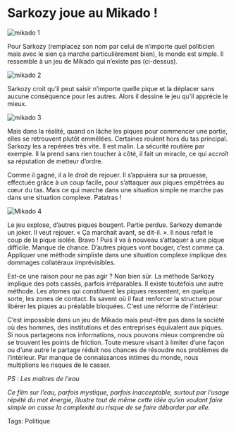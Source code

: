 # Sarkozy joue au Mikado !



![mikado 1](http://blog.tcrouzet.comhttps://tcrouzet.com/images_tc/2009/09/mikado2.jpg)

Pour Sarkozy (remplacez son nom par celui de n’importe quel politicien mais avec le sien ça marche particulièrement bien), le monde est simple. Il ressemble à un jeu de Mikado qui n’existe pas (ci-dessus).

![mikado 2](http://blog.tcrouzet.comhttps://tcrouzet.com/images_tc/2009/09/mikado1.jpg)

Sarkozy croit qu’il peut saisir n’importe quelle pique et la déplacer sans aucune conséquence pour les autres. Alors il dessine le jeu qu’il apprécie le mieux.

![mikado 3](http://blog.tcrouzet.comhttps://tcrouzet.com/images_tc/2009/09/mikado3.jpg)

Mais dans la réalité, quand on lâche les piques pour commencer une partie, elles se retrouvent plutôt emmêlées. Certaines roulent hors du tas principal. Sarkozy les a repérées très vite. Il est malin. La sécurité routière par exemple. Il la prend sans rien toucher à côté, il fait un miracle, ce qui accroît sa réputation de metteur d’ordre.

Comme il gagné, il a le droit de rejouer. Il s’appuiera sur sa prouesse, effectuée grâce à un coup facile, pour s’attaquer aux piques empêtrées au cœur du tas. Mais ce qui marche dans une situation simple ne marche pas dans une situation complexe. Patatras !

![Mikado 4](http://blog.tcrouzet.comhttps://tcrouzet.com/images_tc/2009/09/mikado4.jpg)

Le jeu explose, d’autres piques bougent. Partie perdue. Sarkozy demande un joker. Il veut rejouer. « Ça marchait avant, se dit-il. ». Il nous refait le coup de la pique isolée. Bravo ! Puis il va à nouveau s’attaquer à une pique difficile. Manque de chance. D’autres piques vont bouger, c’est comme ça. Appliquer une méthode simpliste dans une situation complexe implique des dommages collatéraux imprévisibles.

Est-ce une raison pour ne pas agir ? Non bien sûr. La méthode Sarkozy implique des pots cassés, parfois irréparables. Il existe toutefois une autre méthode. Les atomes qui constituent les piques ressentent, en quelque sorte, les zones de contact. Ils savent où il faut renforcer la structure pour libérer les piques au préalable bloquées. C'est une réforme de l'intérieur.

C’est impossible dans un jeu de Mikado mais peut-être pas dans la société où des hommes, des institutions et des entreprises équivalent aux piques. Si nous partageons nos informations, nous pouvons mieux comprendre où se trouvent les points de friction. Toute mesure visant à limiter d’une façon ou d’une autre le partage réduit nos chances de résoudre nos problèmes de l’intérieur. Par manque de connaissances intimes du monde, nous multiplions les risques de le casser.

*PS : Les maitres de l'eau*

*Ce film sur l’eau, parfois mystique, parfois inacceptable, surtout par l’usage répété du mot énergie, illustre tout de même cette idée qu’en voulant faire simple on casse la complexité au risque de se faire déborder par elle.*

Tags: Politique